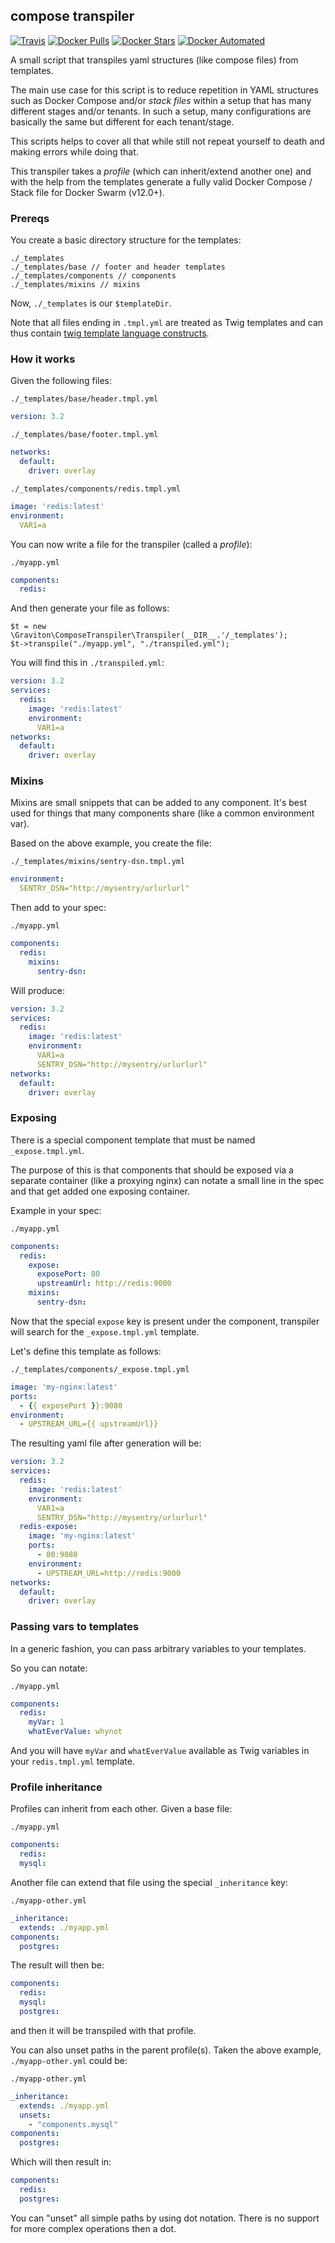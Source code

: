 ## compose transpiler

[![Travis](https://img.shields.io/travis/libgraviton/compose-transpiler.svg)](https://travis-ci.org/libgraviton/compose-transpiler)
[![Docker Pulls](https://img.shields.io/docker/pulls/graviton/compose-transpiler.svg)](https://hub.docker.com/r/graviton/compose-transpiler/)
[![Docker Stars](https://img.shields.io/docker/stars/graviton/compose-transpiler.svg)](https://hub.docker.com/r/graviton/compose-transpiler/)
[![Docker Automated](https://img.shields.io/docker/automated/graviton/compose-transpiler.svg)](https://hub.docker.com/r/graviton/compose-transpiler/)

A small script that transpiles yaml structures (like compose files) from templates.

The main use case for this script is to reduce repetition in YAML structures such as Docker Compose and/or _stack files_
within a setup that has many different stages and/or tenants. In such a setup, many configurations are basically the same
but different for each tenant/stage. 

This scripts helps to cover all that while still not repeat yourself to death and making errors while doing that.

This transpiler takes a _profile_ (which can inherit/extend another one) and with the help from the templates generate a 
fully valid Docker Compose / Stack file for Docker Swarm (v12.0+).

### Prereqs

You create a basic directory structure for the templates:

```
./_templates
./_templates/base // footer and header templates
./_templates/components // components
./_templates/mixins // mixins
```

Now, `./_templates` is our `$templateDir`.

Note that all files ending in `.tmpl.yml` are treated as Twig templates and can thus
contain [twig template language constructs](https://twig.symfony.com/doc/2.x/).

### How it works

Given the following files:

`./_templates/base/header.tmpl.yml`
```yaml
version: 3.2
```

`./_templates/base/footer.tmpl.yml`
```yaml
networks:
  default:
    driver: overlay
```

`./_templates/components/redis.tmpl.yml`
```yaml
image: 'redis:latest'
environment:
  VAR1=a
```

You can now write a file for the transpiler (called a _profile_):

`./myapp.yml`
```yaml
components:
  redis:
```

And then generate your file as follows:

```
$t = new \Graviton\ComposeTranspiler\Transpiler(__DIR__.'/_templates');
$t->transpile("./myapp.yml", "./transpiled.yml");
```

You will find this in `./transpiled.yml`:

```yaml
version: 3.2
services:
  redis:
    image: 'redis:latest'
    environment:
      VAR1=a
networks:
  default:
    driver: overlay    
```

### Mixins

Mixins are small snippets that can be added to any component. It's best used for things
that many components share (like a common environment var).

Based on the above example, you create the file:

`./_templates/mixins/sentry-dsn.tmpl.yml`
```yaml
environment:
  SENTRY_DSN="http://mysentry/urlurlurl"
```

Then add to your spec:

`./myapp.yml`
```yaml
components:
  redis:
    mixins:
      sentry-dsn:
```

Will produce:

```yaml
version: 3.2
services:
  redis:
    image: 'redis:latest'
    environment:
      VAR1=a
      SENTRY_DSN="http://mysentry/urlurlurl"
networks:
  default:
    driver: overlay    
```

### Exposing

There is a special component template that must be named `_expose.tmpl.yml`.

The purpose of this is that components that should be exposed via a separate container
(like a proxying nginx) can notate a small line in the spec and that get added one exposing
container.

Example in your spec:

`./myapp.yml`
```yaml
components:
  redis:
    expose:
      exposePort: 80
      upstreamUrl: http://redis:9000
    mixins:
      sentry-dsn:
```

Now that the special `expose` key is present under the component, transpiler will search for the
`_expose.tmpl.yml` template.

Let's define this template as follows:

`./_templates/components/_expose.tmpl.yml`
```yaml
image: 'my-nginx:latest'
ports:
  - {{ exposePort }}:9080
environment:
  - UPSTREAM_URL={{ upstreamUrl}}
```

The resulting yaml file after generation will be:

```yaml
version: 3.2
services:
  redis:
    image: 'redis:latest'
    environment:
      VAR1=a
      SENTRY_DSN="http://mysentry/urlurlurl"
  redis-expose:
    image: 'my-nginx:latest'
    ports:
      - 80:9080
    environment:
      - UPSTREAM_URL=http://redis:9000 
networks:
  default:
    driver: overlay
```

### Passing vars to templates

In a generic fashion, you can pass arbitrary variables to your templates.

So you can notate: 

`./myapp.yml`
```yaml
components:
  redis:
    myVar: 1
    whatEverValue: whynot
```

And you will have `myVar` and `whatEverValue` available as Twig variables in
your `redis.tmpl.yml` template.

### Profile inheritance

Profiles can inherit from each other. Given a base file:

`./myapp.yml`
```yaml
components:
  redis:
  mysql:
``` 

Another file can extend that file using the special `_inheritance` key:

`./myapp-other.yml`
```yaml
_inheritance:
  extends: ./myapp.yml
components:
  postgres:
```

The result will then be:

```yaml
components:
  redis:
  mysql:
  postgres:
```

and then it will be transpiled with that profile.

You can also unset paths in the parent profile(s). Taken the above example, `./myapp-other.yml` could be:

`./myapp-other.yml`
```yaml
_inheritance:
  extends: ./myapp.yml
  unsets:
    - "components.mysql"
components:
  postgres:
```

Which will then result in:

```yaml
components:
  redis:
  postgres:
```

You can "unset" all simple paths by using dot notation. There is no support for more complex operations then a dot.
